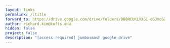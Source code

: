 ```yaml
---
layout: links
permalink: /:title
forward_to: https://drive.google.com/drive/folders/0B8NCbKLXXG1-dGJmcGZPa3NiX0U
author: richard.kim@tufts.edu
hidden: false
project: false
description: "[access required] jumbosmash google drive"
---
```

